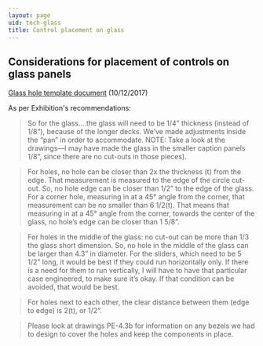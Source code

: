```yaml
---
layout: page
uid: tech-glass
title: Control placement on glass
---
```


## Considerations for placement of controls on glass panels

[Glass hole template document](../assets/docs/HoPE_deck_glass-holes.pdf) (10/12/2017)

As per Exhibition's recommendations:

>  So for the glass….the glass will need to be 1/4” thickness (instead of 1/8”), because of the longer decks.  We’ve made adjustments inside the “pan” in order to accommodate.  NOTE: Take a look at the drawings—I may have made the glass in the smaller caption panels 1/8”, since there are no cut-outs in those pieces).

>  For holes, no hole can be closer than 2x the thickness (t) from the edge.  That measurement is measured to the edge of the circle cut-out.  So, no hole edge can be closer than 1/2” to the edge of the glass.  For a corner hole, measuring in at a 45° angle from the corner, that measurement can be no smaller than 6 1/2(t).  That means that  measuring in at a 45° angle from the corner, towards the center of the glass, no hole’s edge can be closer than 1 5/8”.

>  For holes in the middle of the glass:  no cut-out can be more than 1/3 the glass short dimension.  So, no hole in the middle of the glass can be larger than 4.3” in diameter.  For the sliders, which need to be 5 1/2” long, it would be best if they could run horizontally only.  If there is a need for them to run vertically, I will have to have that particular case engineered, to make sure it’s okay.  If that condition can be avoided, that would be best.

>  For holes next to each other, the clear distance between them (edge to edge) is 2(t), or 1/2”.

>  Please look at drawings PE-4.3b for information on any bezels we had to design to cover the holes and keep the components in place.  
